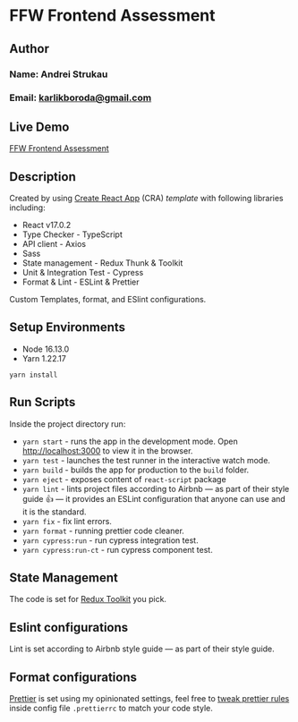 # FFW Frontend Assessment

## Author

### Name: Andrei Strukau

### Email: karlikboroda@gmail.com

## Live Demo

[FFW Frontend Assessment](https://ffw-frontend-assessment.herokuapp.com/)

## Description

Created by using [Create React App](https://github.com/facebook/create-react-app) (CRA) _template_ with following libraries including:

- React v17.0.2
- Type Checker - TypeScript
- API client - Axios
- Sass
- State management - Redux Thunk & Toolkit
- Unit & Integration Test - Cypress
- Format & Lint - ESLint & Prettier

Custom Templates, format, and ESlint configurations.

## Setup Environments

- Node 16.13.0
- Yarn 1.22.17

```
yarn install
```

## Run Scripts

Inside the project directory run:

- `yarn start` - runs the app in the development mode. Open [http://localhost:3000](http://localhost:3000) to view it in the browser.
- `yarn test` - launches the test runner in the interactive watch mode.
- `yarn build` - builds the app for production to the `build` folder.
- `yarn eject` - exposes content of `react-script` package
- `yarn lint` - lints project files according to Airbnb — as part of their style guide 👍 — it provides an ESLint configuration that anyone can use and it is the standard.
- `yarn fix` - fix lint errors.
- `yarn format` - running prettier code cleaner.
- `yarn cypress:run` - run cypress integration test.
- `yarn cypress:run-ct` - run cypress component test.

## State Management

The code is set for [Redux Toolkit](https://medium.com/react-courses/instant-learn-react-redux-toolkit-with-a-simple-minimalistic-example-3c63c296ed65) you pick.

## Eslint configurations

Lint is set according to Airbnb style guide — as part of their style guide.

## Format configurations

[Prettier](https://prettier.io/) is set using my opinionated settings, feel free to [tweak prettier rules](https://prettier.io/docs/en/configuration.html) inside config file `.prettierrc` to match your code style.
